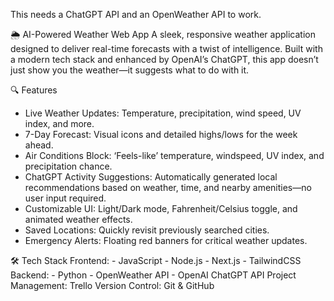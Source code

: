 This needs a ChatGPT API and an OpenWeather API to work.

🌦️ AI-Powered Weather Web App
A sleek, responsive weather application designed to deliver real-time forecasts with a twist of intelligence. Built with a modern tech stack and enhanced by OpenAI’s ChatGPT, this app doesn’t just show you the weather—it suggests what to do with it.

🔍 Features
  - Live Weather Updates: Temperature, precipitation, wind speed, UV index, and more.
  - 7-Day Forecast: Visual icons and detailed highs/lows for the week ahead.
  - Air Conditions Block: ‘Feels-like’ temperature, windspeed, UV index, and precipitation chance.
  - ChatGPT Activity Suggestions: Automatically generated local recommendations based on weather, time, and nearby amenities—no user input required.
  - Customizable UI: Light/Dark mode, Fahrenheit/Celsius toggle, and animated weather effects.
  - Saved Locations: Quickly revisit previously searched cities.
  - Emergency Alerts: Floating red banners for critical weather updates.

🛠️ Tech Stack
  Frontend:
    - JavaScript
    - Node.js
    - Next.js
    - TailwindCSS
  Backend:
    - Python
    - OpenWeather API
    - OpenAI ChatGPT API
  Project Management: Trello
  Version Control: Git & GitHub
